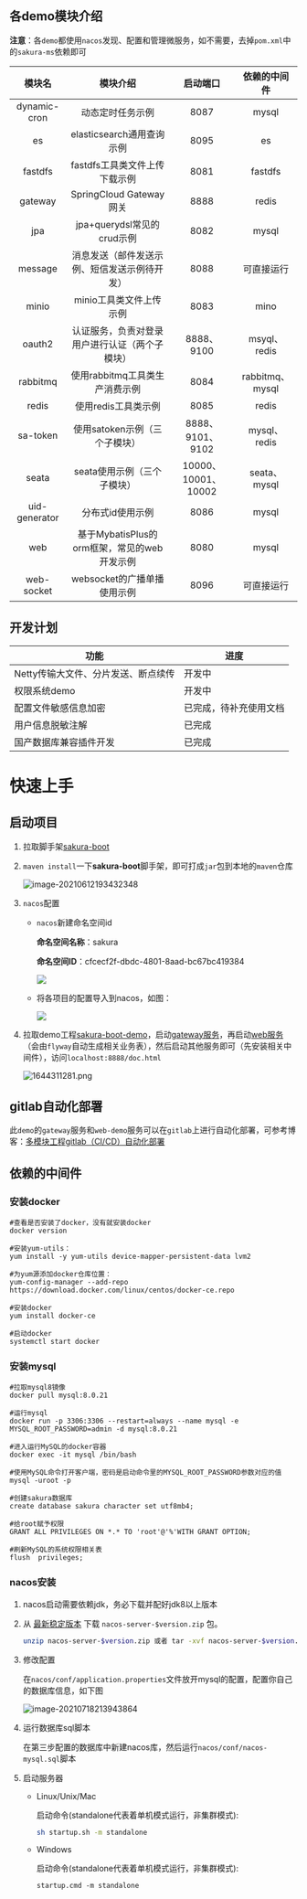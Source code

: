 ## 各demo模块介绍

**注意**：各`demo`都使用`nacos`发现、配置和管理微服务，如不需要，去掉`pom.xml`中的`sakura-ms`依赖即可

| 模块名           | 模块介绍                           | 启动端口               | 依赖的中间件         |
|:-------------:|:------------------------------:|:------------------:|:--------------:|
| dynamic-cron  | 动态定时任务示例                       | 8087               | mysql          |
| es            | elasticsearch通用查询示例            | 8095               | es             |
| fastdfs       | fastdfs工具类文件上传下载示例             | 8081               | fastdfs        |
| gateway       | SpringCloud Gateway网关          | 8888               | redis          |
| jpa           | jpa+querydsl常见的crud示例          | 8082               | mysql          |
| message       | 消息发送（邮件发送示例、短信发送示例待开发）         | 8088               | 可直接运行          |
| minio         | minio工具类文件上传示例                 | 8083               | mino           |
| oauth2        | 认证服务，负责对登录用户进行认证（两个子模块）        | 8888、9100          | msyql、redis    |
| rabbitmq      | 使用rabbitmq工具类生产消费示例            | 8084               | rabbitmq、mysql |
| redis         | 使用redis工具类示例                   | 8085               | redis          |
| sa-token      | 使用satoken示例（三个子模块）             | 8888、9101、9102     | mysql、redis    |
| seata         | seata使用示例（三个子模块）               | 10000、 10001、10002 | seata、mysql    |
| uid-generator | 分布式id使用示例                      | 8086               | mysql          |
| web           | 基于MybatisPlus的orm框架，常见的web开发示例 | 8080               | mysql          |
| web-socket    | websocket的广播单播使用示例             | 8096               | 可直接运行          |

## 开发计划

| 功能                   | 进度          |
| -------------------- | ----------- |
| Netty传输大文件、分片发送、断点续传 | 开发中         |
| 权限系统demo             | 开发中         |
| 配置文件敏感信息加密           | 已完成，待补充使用文档 |
| 用户信息脱敏注解       | 已完成         |
| 国产数据库兼容插件开发     |   已完成       |

# 快速上手

## 启动项目

1. 拉取脚手架[sakura-boot](https://github.com/yanjingfan/sakura-boot)

2. `maven install`一下**sakura-boot**脚手架，即可打成`jar`包到本地的`maven`仓库
   
   ![image-20210612193432348](docs/pic/image-20210612193432348.png)

3. `nacos`配置
   
   + `nacos`新建命名空间id
     
     **命名空间名称**：sakura  
     
     **命名空间ID**：cfcecf2f-dbdc-4801-8aad-bc67bc419384
     
     ![](./docs/pic/2022-08-23-11-11-11-image.png)
   
   + 将各项目的配置导入到nacos，如图：
     
     ![](./docs/pic/2022-08-23-11-13-16-image.png)

4. 拉取demo工程[sakura-boot-demo](https://github.com/yanjingfan/sakura-boot-demo)，启动[gateway服务]()，再启动[web服务]()（会由`flyway`自动生成相关业务表），然后启动其他服务即可（先安装相关中间件），访问`localhost:8888/doc.html`
   
   ![1644311281.png](docs/pic/1644311281.png)

## gitlab自动化部署

此`demo`的`gateway`服务和`web-demo`服务可以在`gitlab`上进行自动化部署，可参考博客：[多模块工程gitlab（CI/CD）自动化部署](https://blog.csdn.net/yanzhenjingfan/article/details/124844630)

## 依赖的中间件

### 安装docker

```shell
#查看是否安装了docker，没有就安装docker
docker version

#安装yum-utils：
yum install -y yum-utils device-mapper-persistent-data lvm2

#为yum源添加docker仓库位置：
yum-config-manager --add-repo https://download.docker.com/linux/centos/docker-ce.repo

#安装docker
yum install docker-ce

#启动docker
systemctl start docker
```

### 安装mysql

```shell
#拉取mysql8镜像
docker pull mysql:8.0.21

#运行mysql
docker run -p 3306:3306 --restart=always --name mysql -e MYSQL_ROOT_PASSWORD=admin -d mysql:8.0.21

#进入运行MySQL的docker容器
docker exec -it mysql /bin/bash

#使用MySQL命令打开客户端，密码是启动命令里的MYSQL_ROOT_PASSWORD参数对应的值
mysql -uroot -p

#创建sakura数据库
create database sakura character set utf8mb4;

#给root赋予权限
GRANT ALL PRIVILEGES ON *.* TO 'root'@'%'WITH GRANT OPTION;

#刷新MySQL的系统权限相关表
flush  privileges;
```

### nacos安装

1. nacos启动需要依赖jdk，务必下载并配好jdk8以上版本

2. 从 [最新稳定版本](https://github.com/alibaba/nacos/releases) 下载 `nacos-server-$version.zip` 包。
   
   ```sh
   unzip nacos-server-$version.zip 或者 tar -xvf nacos-server-$version.tar.gz
   ```

3. 修改配置
   
   在`nacos/conf/application.properties`文件放开mysql的配置，配置你自己的数据库信息，如下图
   
   ![image-20210718213943864](docs/pic/image-20210718213943864.png)

4. 运行数据库sql脚本
   
   在第三步配置的数据库中新建nacos库，然后运行`nacos/conf/nacos-mysql.sql`脚本

5. 启动服务器
   
   + Linux/Unix/Mac
     
     启动命令(standalone代表着单机模式运行，非集群模式):
     
     ```sh
     sh startup.sh -m standalone
     ```
   
   + Windows
     
     启动命令(standalone代表着单机模式运行，非集群模式):
     
     ```
     startup.cmd -m standalone
     ```